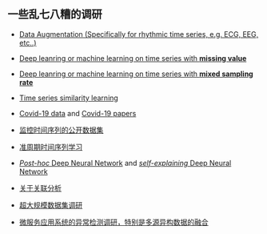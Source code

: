 ## 一些乱七八糟的调研

+ [Data Augmentation (Specifically for rhythmic time series, e.g. ECG, EEG, etc..)](./surveys/dataaug.md)

+ [Deep leanring or machine learning on time series with **missing value**](./surveys/missvalue.md)

+ [Deep leanring or machine learning on time series with **mixed sampling rate**](./surveys/mixrate.md)

+ [Time series similarity learning](./surveys/timesimilar.md)

+ [Covid-19 data](./surveys/cov19_data.md) and [Covid-19 papers](./surveys/cov19_papers.md)

+ [监控时间序列的公开数据集](./surveys/monitoring_ts.md)

+ [准周期时间序列学习](./surveys/QTS.md)

+ [*Post-hoc* Deep Neural Network](./surveys/interpretability.md) and [*self-explaining* Deep Neural Network](./surveys/interpretable_DNN.md)

+ [关于关联分析](./surveys/correlation.md)

+ [超大规模数据集调研](./surveys/extra-large_dataset.md)

+ [微服务应用系统的异常检测调研，特别是多源异构数据的融合](./surveys/aiops_micro-service.md)

